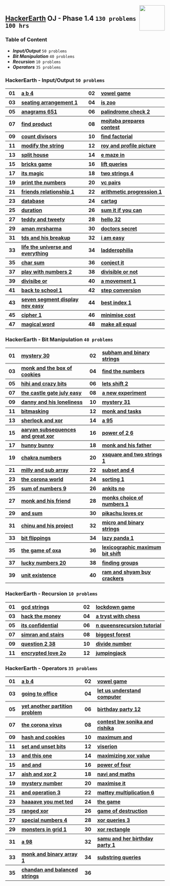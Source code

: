 <img align="right" width="80" src="https://github.com/cs-MohamedAyman/Problem-Solving-Training/blob/master/logos/hackerearth.jpg">

## [HackerEarth](https://hackerearth.com/) OJ - Phase 1.4 `130 problems` `100 hrs`

### Table of Content

- ***Input/Output***      `50 problems`
- ***Bit Manipulation***  `40 problems`
- ***Recursion***         `10 problems`
- ***Operators***         `35 problems`

### HackerEarth - Input/Output `50 problems`

<table>
    <tbody>
        <tr>
            <th align="center" width="50px">01</th><th align="left" width="550px"><a href="https://www.hackerearth.com/practice/basic-programming/complexity-analysis/time-and-space-complexity/practice-problems/algorithm/a-b-4/">a b 4</a></th>
            <th align="center" width="50px">02</th><th align="left" width="550px"><a href="https://www.hackerearth.com/practice/basic-programming/complexity-analysis/time-and-space-complexity/practice-problems/algorithm/vowel-game-f1a1047c/">vowel game</a></th>
        </tr>
        <tr>
            <th align="center" width="50px">03</th><th align="left" width="550px"><a href="https://www.hackerearth.com/practice/basic-programming/input-output/basics-of-input-output/practice-problems/algorithm/seating-arrangement-1/">seating arrangement 1</a></th>
            <th align="center" width="50px">04</th><th align="left" width="550px"><a href="https://www.hackerearth.com/practice/basic-programming/input-output/basics-of-input-output/practice-problems/algorithm/is-zoo-f6f309e7/">is zoo</a></th>
        </tr>
        <tr>
            <th align="center" width="50px">05</th><th align="left" width="550px"><a href="https://www.hackerearth.com/practice/basic-programming/input-output/basics-of-input-output/practice-problems/algorithm/anagrams-651/">anagrams 651</a></th>
            <th align="center" width="50px">06</th><th align="left" width="550px"><a href="https://www.hackerearth.com/practice/basic-programming/input-output/basics-of-input-output/practice-problems/algorithm/palindrome-check-2/">palindrome check 2</a></th>
        </tr>
        <tr>
            <th align="center" width="50px">07</th><th align="left" width="550px"><a href="https://www.hackerearth.com/practice/basic-programming/input-output/basics-of-input-output/practice-problems/algorithm/find-product/">find product</a></th>
            <th align="center" width="50px">08</th><th align="left" width="550px"><a href="https://www.hackerearth.com/practice/basic-programming/input-output/basics-of-input-output/practice-problems/algorithm/mojtaba-prepares-contest-29b2a044/">mojtaba prepares contest</a></th>
        </tr>
        <tr>
            <th align="center" width="50px">09</th><th align="left" width="550px"><a href="https://www.hackerearth.com/practice/basic-programming/input-output/basics-of-input-output/practice-problems/algorithm/count-divisors/">count divisors</a></th>
            <th align="center" width="50px">10</th><th align="left" width="550px"><a href="https://www.hackerearth.com/practice/basic-programming/input-output/basics-of-input-output/practice-problems/algorithm/find-factorial/">find factorial</a></th>
        </tr>
        <tr>
            <th align="center" width="50px">11</th><th align="left" width="550px"><a href="https://www.hackerearth.com/practice/basic-programming/input-output/basics-of-input-output/practice-problems/algorithm/modify-the-string/">modify the string</a></th>
            <th align="center" width="50px">12</th><th align="left" width="550px"><a href="https://www.hackerearth.com/practice/basic-programming/input-output/basics-of-input-output/practice-problems/algorithm/roy-and-profile-picture/">roy and profile picture</a></th>
        </tr>
        <tr>
            <th align="center" width="50px">13</th><th align="left" width="550px"><a href="https://www.hackerearth.com/practice/basic-programming/input-output/basics-of-input-output/practice-problems/algorithm/split-house-547be0e9/">split house</a></th>
            <th align="center" width="50px">14</th><th align="left" width="550px"><a href="https://www.hackerearth.com/practice/basic-programming/input-output/basics-of-input-output/practice-problems/algorithm/e-maze-in-1aa4e2ac/">e maze in</a></th>
        </tr>
        <tr>
            <th align="center" width="50px">15</th><th align="left" width="550px"><a href="https://www.hackerearth.com/practice/basic-programming/input-output/basics-of-input-output/practice-problems/algorithm/bricks-game-5140869d/">bricks game</a></th>
            <th align="center" width="50px">16</th><th align="left" width="550px"><a href="https://www.hackerearth.com/practice/basic-programming/input-output/basics-of-input-output/practice-problems/algorithm/lift-queries/">lift queries</a></th>
        </tr>
        <tr>
            <th align="center" width="50px">17</th><th align="left" width="550px"><a href="https://www.hackerearth.com/practice/basic-programming/input-output/basics-of-input-output/practice-problems/algorithm/its-magic/">its magic</a></th>
            <th align="center" width="50px">18</th><th align="left" width="550px"><a href="https://www.hackerearth.com/practice/basic-programming/input-output/basics-of-input-output/practice-problems/algorithm/two-strings-4/">two strings 4</a></th>
        </tr>
        <tr>
            <th align="center" width="50px">19</th><th align="left" width="550px"><a href="https://www.hackerearth.com/practice/basic-programming/input-output/basics-of-input-output/practice-problems/algorithm/print-the-numbers/">print the numbers</a></th>
            <th align="center" width="50px">20</th><th align="left" width="550px"><a href="https://www.hackerearth.com/practice/basic-programming/input-output/basics-of-input-output/practice-problems/algorithm/vc-pairs/">vc pairs</a></th>
        </tr>
        <tr>
            <th align="center" width="50px">21</th><th align="left" width="550px"><a href="https://www.hackerearth.com/practice/basic-programming/input-output/basics-of-input-output/practice-problems/algorithm/friends-relationship-1/">friends relationship 1</a></th>
            <th align="center" width="50px">22</th><th align="left" width="550px"><a href="https://www.hackerearth.com/practice/basic-programming/input-output/basics-of-input-output/practice-problems/algorithm/arithmetic-progression-1-81131fa7/">arithmetic progression 1</a></th>
        </tr>
        <tr>
            <th align="center" width="50px">23</th><th align="left" width="550px"><a href="https://www.hackerearth.com/practice/basic-programming/input-output/basics-of-input-output/practice-problems/algorithm/database-0c7cce47/">database</a></th>
            <th align="center" width="50px">24</th><th align="left" width="550px"><a href="https://www.hackerearth.com/practice/basic-programming/input-output/basics-of-input-output/practice-problems/algorithm/cartag-948c2b02/">cartag</a></th>
        </tr>
        <tr>
            <th align="center" width="50px">25</th><th align="left" width="550px"><a href="https://www.hackerearth.com/practice/basic-programming/input-output/basics-of-input-output/practice-problems/algorithm/duration/">duration</a></th>
            <th align="center" width="50px">26</th><th align="left" width="550px"><a href="https://www.hackerearth.com/practice/basic-programming/input-output/basics-of-input-output/practice-problems/algorithm/sum-it-if-you-can-4867f851/">sum it if you can</a></th>
        </tr>
        <tr>
            <th align="center" width="50px">27</th><th align="left" width="550px"><a href="https://www.hackerearth.com/practice/basic-programming/input-output/basics-of-input-output/practice-problems/algorithm/teddy-and-tweety/">teddy and tweety</a></th>
            <th align="center" width="50px">28</th><th align="left" width="550px"><a href="https://www.hackerearth.com/practice/basic-programming/input-output/basics-of-input-output/practice-problems/algorithm/hello-32/">hello 32</a></th>
        </tr>
        <tr>
            <th align="center" width="50px">29</th><th align="left" width="550px"><a href="https://www.hackerearth.com/practice/basic-programming/input-output/basics-of-input-output/practice-problems/algorithm/aman-mrsharma/">aman mrsharma</a></th>
            <th align="center" width="50px">30</th><th align="left" width="550px"><a href="https://www.hackerearth.com/practice/basic-programming/input-output/basics-of-input-output/practice-problems/algorithm/doctors-secret/">doctors secret</a></th>
        </tr>
        <tr>
            <th align="center" width="50px">31</th><th align="left" width="550px"><a href="https://www.hackerearth.com/practice/basic-programming/input-output/basics-of-input-output/practice-problems/algorithm/tds-and-his-breakup/">tds and his breakup</a></th>
            <th align="center" width="50px">32</th><th align="left" width="550px"><a href="https://www.hackerearth.com/practice/basic-programming/input-output/basics-of-input-output/practice-problems/algorithm/i-am-easy/">i am easy</a></th>
        </tr>
        <tr>
            <th align="center" width="50px">33</th><th align="left" width="550px"><a href="https://www.hackerearth.com/practice/basic-programming/input-output/basics-of-input-output/practice-problems/algorithm/life-the-universe-and-everything/">life the universe and everything</a></th>
            <th align="center" width="50px">34</th><th align="left" width="550px"><a href="https://www.hackerearth.com/practice/basic-programming/input-output/basics-of-input-output/practice-problems/algorithm/ladderophilia/">ladderophilia</a></th>
        </tr>
        <tr>
            <th align="center" width="50px">35</th><th align="left" width="550px"><a href="https://www.hackerearth.com/practice/basic-programming/input-output/basics-of-input-output/practice-problems/algorithm/char-sum-2d3a6ab5/">char sum</a></th>
            <th align="center" width="50px">36</th><th align="left" width="550px"><a href="https://www.hackerearth.com/practice/basic-programming/input-output/basics-of-input-output/practice-problems/algorithm/conject-it/">conject it</a></th>
        </tr>
        <tr>
            <th align="center" width="50px">37</th><th align="left" width="550px"><a href="https://www.hackerearth.com/practice/basic-programming/input-output/basics-of-input-output/practice-problems/algorithm/play-with-numbers-2/">play with numbers 2</a></th>
            <th align="center" width="50px">38</th><th align="left" width="550px"><a href="https://www.hackerearth.com/practice/basic-programming/input-output/basics-of-input-output/practice-problems/algorithm/divisible-or-not-81b86ad7/">divisible or not</a></th>
        </tr>
        <tr>
            <th align="center" width="50px">39</th><th align="left" width="550px"><a href="https://www.hackerearth.com/practice/basic-programming/input-output/basics-of-input-output/practice-problems/algorithm/divisibe-or-2d8e196a/">divisibe or</a></th>
            <th align="center" width="50px">40</th><th align="left" width="550px"><a href="https://www.hackerearth.com/practice/basic-programming/input-output/basics-of-input-output/practice-problems/algorithm/a-movement-1/">a movement 1</a></th>
        </tr>
        <tr>
            <th align="center" width="50px">41</th><th align="left" width="550px"><a href="https://www.hackerearth.com/practice/basic-programming/input-output/basics-of-input-output/practice-problems/algorithm/back-to-school-1/">back to school 1</a></th>
            <th align="center" width="50px">42</th><th align="left" width="550px"><a href="https://www.hackerearth.com/practice/basic-programming/input-output/basics-of-input-output/practice-problems/algorithm/step-conversion/">step conversion</a></th>
        </tr>
        <tr>
            <th align="center" width="50px">43</th><th align="left" width="550px"><a href="https://www.hackerearth.com/practice/basic-programming/input-output/basics-of-input-output/practice-problems/algorithm/seven-segment-display-nov-easy-e7f87ce0/">seven segment display nov easy</a></th>
            <th align="center" width="50px">44</th><th align="left" width="550px"><a href="https://www.hackerearth.com/practice/basic-programming/input-output/basics-of-input-output/practice-problems/algorithm/best-index-1-45a2f8ff/">best index 1</a></th>
        </tr>
        <tr>
            <th align="center" width="50px">45</th><th align="left" width="550px"><a href="https://www.hackerearth.com/practice/basic-programming/input-output/basics-of-input-output/practice-problems/algorithm/cipher-1/">cipher 1</a></th>
            <th align="center" width="50px">46</th><th align="left" width="550px"><a href="https://www.hackerearth.com/practice/basic-programming/input-output/basics-of-input-output/practice-problems/algorithm/minimise-cost-89b54cb9/">minimise cost</a></th>
        </tr>
        <tr>
            <th align="center" width="50px">47</th><th align="left" width="550px"><a href="https://www.hackerearth.com/practice/basic-programming/input-output/basics-of-input-output/practice-problems/algorithm/magical-word/">magical word</a></th>
            <th align="center" width="50px">48</th><th align="left" width="550px"><a href="https://www.hackerearth.com/practice/basic-programming/input-output/basics-of-input-output/practice-problems/algorithm/make-all-equal-90a21ab2/">make all equal</a></th>
        </tr>
    </tbody>
</table>

### HackerEarth - Bit Manipulation `40 problems`

<table>
    <tbody>
        <tr>
            <th align="center" width="50px">01</th><th align="left" width="550px"><a href="https://www.hackerearth.com/practice/basic-programming/bit-manipulation/basics-of-bit-manipulation/practice-problems/algorithm/mystery-30/">mystery 30</a></th>
            <th align="center" width="50px">02</th><th align="left" width="550px"><a href="https://www.hackerearth.com/practice/basic-programming/bit-manipulation/basics-of-bit-manipulation/practice-problems/algorithm/subham-and-binary-strings/">subham and binary strings</a></th>
        </tr>
        <tr>
            <th align="center" width="50px">03</th><th align="left" width="550px"><a href="https://www.hackerearth.com/practice/basic-programming/bit-manipulation/basics-of-bit-manipulation/practice-problems/algorithm/monk-and-the-box-of-cookies/">monk and the box of cookies</a></th>
            <th align="center" width="50px">04</th><th align="left" width="550px"><a href="https://www.hackerearth.com/practice/basic-programming/bit-manipulation/basics-of-bit-manipulation/practice-problems/algorithm/find-the-numbers-75f24949/">find the numbers</a></th>
        </tr>
        <tr>
            <th align="center" width="50px">05</th><th align="left" width="550px"><a href="https://www.hackerearth.com/practice/basic-programming/bit-manipulation/basics-of-bit-manipulation/practice-problems/algorithm/hihi-and-crazy-bits/">hihi and crazy bits</a></th>
            <th align="center" width="50px">06</th><th align="left" width="550px"><a href="https://www.hackerearth.com/practice/basic-programming/bit-manipulation/basics-of-bit-manipulation/practice-problems/algorithm/lets-shift-2-36d90caa/">lets shift 2</a></th>
        </tr>
        <tr>
            <th align="center" width="50px">07</th><th align="left" width="550px"><a href="https://www.hackerearth.com/practice/basic-programming/bit-manipulation/basics-of-bit-manipulation/practice-problems/algorithm/the-castle-gate-july-easy/">the castle gate july easy</a></th>
            <th align="center" width="50px">08</th><th align="left" width="550px"><a href="https://www.hackerearth.com/practice/basic-programming/bit-manipulation/basics-of-bit-manipulation/practice-problems/algorithm/a-new-experiment/">a new experiment</a></th>
        </tr>
        <tr>
            <th align="center" width="50px">09</th><th align="left" width="550px"><a href="https://www.hackerearth.com/practice/basic-programming/bit-manipulation/basics-of-bit-manipulation/practice-problems/algorithm/danny-and-his-loneliness/">danny and his loneliness</a></th>
            <th align="center" width="50px">10</th><th align="left" width="550px"><a href="https://www.hackerearth.com/practice/basic-programming/bit-manipulation/basics-of-bit-manipulation/practice-problems/algorithm/mystery-31/">mystery 31</a></th>
        </tr>
        <tr>
            <th align="center" width="50px">11</th><th align="left" width="550px"><a href="https://www.hackerearth.com/practice/basic-programming/bit-manipulation/basics-of-bit-manipulation/practice-problems/algorithm/bitmasking/">bitmasking</a></th>
            <th align="center" width="50px">12</th><th align="left" width="550px"><a href="https://www.hackerearth.com/practice/basic-programming/bit-manipulation/basics-of-bit-manipulation/practice-problems/algorithm/monk-and-tasks/">monk and tasks</a></th>
        </tr>
        <tr>
            <th align="center" width="50px">13</th><th align="left" width="550px"><a href="https://www.hackerearth.com/practice/basic-programming/bit-manipulation/basics-of-bit-manipulation/practice-problems/algorithm/sherlock-and-xor/">sherlock and xor</a></th>
            <th align="center" width="50px">14</th><th align="left" width="550px"><a href="https://www.hackerearth.com/practice/basic-programming/bit-manipulation/basics-of-bit-manipulation/practice-problems/algorithm/a-95/">a 95</a></th>
        </tr>
        <tr>
            <th align="center" width="50px">15</th><th align="left" width="550px"><a href="https://www.hackerearth.com/practice/basic-programming/bit-manipulation/basics-of-bit-manipulation/practice-problems/algorithm/aaryan-subsequences-and-great-xor/">aaryan subsequences and great xor</a></th>
            <th align="center" width="50px">16</th><th align="left" width="550px"><a href="https://www.hackerearth.com/practice/basic-programming/bit-manipulation/basics-of-bit-manipulation/practice-problems/algorithm/power-of-2-6/">power of 2 6</a></th>
        </tr>
        <tr>
            <th align="center" width="50px">17</th><th align="left" width="550px"><a href="https://www.hackerearth.com/practice/basic-programming/bit-manipulation/basics-of-bit-manipulation/practice-problems/algorithm/hunny-bunny-eebee22a/">hunny bunny</a></th>
            <th align="center" width="50px">18</th><th align="left" width="550px"><a href="https://www.hackerearth.com/practice/basic-programming/bit-manipulation/basics-of-bit-manipulation/practice-problems/algorithm/monk-and-his-father/">monk and his father</a></th>
        </tr>
        <tr>
            <th align="center" width="50px">19</th><th align="left" width="550px"><a href="https://www.hackerearth.com/practice/basic-programming/bit-manipulation/basics-of-bit-manipulation/practice-problems/algorithm/chakra-numbers-9c9e0faf/">chakra numbers</a></th>
            <th align="center" width="50px">20</th><th align="left" width="550px"><a href="https://www.hackerearth.com/practice/basic-programming/bit-manipulation/basics-of-bit-manipulation/practice-problems/algorithm/xsquare-and-two-strings-1/">xsquare and two strings 1</a></th>
        </tr>
        <tr>
            <th align="center" width="50px">21</th><th align="left" width="550px"><a href="https://www.hackerearth.com/practice/basic-programming/bit-manipulation/basics-of-bit-manipulation/practice-problems/algorithm/milly-and-sub-array-83aeedc8/">milly and sub array</a></th>
            <th align="center" width="50px">22</th><th align="left" width="550px"><a href="https://www.hackerearth.com/practice/basic-programming/bit-manipulation/basics-of-bit-manipulation/practice-problems/algorithm/subset-and-4/">subset and 4</a></th>
        </tr>
        <tr>
            <th align="center" width="50px">23</th><th align="left" width="550px"><a href="https://www.hackerearth.com/practice/basic-programming/bit-manipulation/basics-of-bit-manipulation/practice-problems/algorithm/the-corona-world/">the corona world</a></th>
            <th align="center" width="50px">24</th><th align="left" width="550px"><a href="https://www.hackerearth.com/practice/basic-programming/bit-manipulation/basics-of-bit-manipulation/practice-problems/algorithm/sorting-1-581e9aa0/">sorting 1</a></th>
        </tr>
        <tr>
            <th align="center" width="50px">25</th><th align="left" width="550px"><a href="https://www.hackerearth.com/practice/basic-programming/bit-manipulation/basics-of-bit-manipulation/practice-problems/algorithm/sum-of-numbers-9/">sum of numbers 9</a></th>
            <th align="center" width="50px">26</th><th align="left" width="550px"><a href="https://www.hackerearth.com/practice/basic-programming/bit-manipulation/basics-of-bit-manipulation/practice-problems/algorithm/ankits-no-ed95054d/">ankits no</a></th>
        </tr>
        <tr>
            <th align="center" width="50px">27</th><th align="left" width="550px"><a href="https://www.hackerearth.com/practice/basic-programming/bit-manipulation/basics-of-bit-manipulation/practice-problems/algorithm/monk-and-his-friend/">monk and his friend</a></th>
            <th align="center" width="50px">28</th><th align="left" width="550px"><a href="https://www.hackerearth.com/practice/basic-programming/bit-manipulation/basics-of-bit-manipulation/practice-problems/algorithm/monks-choice-of-numbers-1/">monks choice of numbers 1</a></th>
        </tr>
        <tr>
            <th align="center" width="50px">29</th><th align="left" width="550px"><a href="https://www.hackerearth.com/practice/basic-programming/bit-manipulation/basics-of-bit-manipulation/practice-problems/algorithm/and-sum-54d31846/">and sum</a></th>
            <th align="center" width="50px">30</th><th align="left" width="550px"><a href="https://www.hackerearth.com/practice/basic-programming/bit-manipulation/basics-of-bit-manipulation/practice-problems/algorithm/pikachu-loves-or-0c02a270/">pikachu loves or</a></th>
        </tr>
        <tr>
            <th align="center" width="50px">31</th><th align="left" width="550px"><a href="https://www.hackerearth.com/practice/basic-programming/bit-manipulation/basics-of-bit-manipulation/practice-problems/algorithm/chinu-and-his-project/">chinu and his project</a></th>
            <th align="center" width="50px">32</th><th align="left" width="550px"><a href="https://www.hackerearth.com/practice/basic-programming/bit-manipulation/basics-of-bit-manipulation/practice-problems/algorithm/micro-and-binary-strings/">micro and binary strings</a></th>
        </tr>
        <tr>
            <th align="center" width="50px">33</th><th align="left" width="550px"><a href="https://www.hackerearth.com/practice/basic-programming/bit-manipulation/basics-of-bit-manipulation/practice-problems/algorithm/bit-flippings-dd1f7ef1/">bit flippings</a></th>
            <th align="center" width="50px">34</th><th align="left" width="550px"><a href="https://www.hackerearth.com/practice/basic-programming/bit-manipulation/basics-of-bit-manipulation/practice-problems/algorithm/lazy-panda-1/">lazy panda 1</a></th>
        </tr>
        <tr>
            <th align="center" width="50px">35</th><th align="left" width="550px"><a href="https://www.hackerearth.com/practice/basic-programming/bit-manipulation/basics-of-bit-manipulation/practice-problems/algorithm/the-game-of-oxa/">the game of oxa</a></th>
            <th align="center" width="50px">36</th><th align="left" width="550px"><a href="https://www.hackerearth.com/practice/basic-programming/bit-manipulation/basics-of-bit-manipulation/practice-problems/algorithm/lexicographic-maximum-bit-shift-bbb95118/">lexicographic maximum bit shift</a></th>
        </tr>
        <tr>
            <th align="center" width="50px">37</th><th align="left" width="550px"><a href="https://www.hackerearth.com/practice/basic-programming/bit-manipulation/basics-of-bit-manipulation/practice-problems/algorithm/lucky-numbers-20/">lucky numbers 20</a></th>
            <th align="center" width="50px">38</th><th align="left" width="550px"><a href="https://www.hackerearth.com/practice/basic-programming/bit-manipulation/basics-of-bit-manipulation/practice-problems/algorithm/finding-groups/">finding groups</a></th>
        </tr>
        <tr>
            <th align="center" width="50px">39</th><th align="left" width="550px"><a href="https://www.hackerearth.com/practice/basic-programming/bit-manipulation/basics-of-bit-manipulation/practice-problems/algorithm/unit-existence/">unit existence</a></th>
            <th align="center" width="50px">40</th><th align="left" width="550px"><a href="https://www.hackerearth.com/practice/basic-programming/bit-manipulation/basics-of-bit-manipulation/practice-problems/algorithm/ram-and-shyam-buy-crackers-de722684/">ram and shyam buy crackers</a></th>
        </tr>
    </tbody>
</table>

### HackerEarth - Recursion `10 problems`

<table>
    <tbody>
        <tr>
            <th align="center" width="50px">01</th><th align="left" width="550px"><a href="https://www.hackerearth.com/practice/basic-programming/recursion/recursion-and-backtracking/practice-problems/algorithm/gcd-strings/">gcd strings</a></th>
            <th align="center" width="50px">02</th><th align="left" width="550px"><a href="https://www.hackerearth.com/practice/basic-programming/recursion/recursion-and-backtracking/practice-problems/algorithm/lockdown-game/">lockdown game</a></th>
        </tr>
        <tr>
            <th align="center" width="50px">03</th><th align="left" width="550px"><a href="https://www.hackerearth.com/practice/basic-programming/recursion/recursion-and-backtracking/practice-problems/algorithm/hack-the-money/">hack the money</a></th>
            <th align="center" width="50px">04</th><th align="left" width="550px"><a href="https://www.hackerearth.com/practice/basic-programming/recursion/recursion-and-backtracking/practice-problems/algorithm/a-tryst-with-chess/">a tryst with chess</a></th>
        </tr>
        <tr>
            <th align="center" width="50px">05</th><th align="left" width="550px"><a href="https://www.hackerearth.com/practice/basic-programming/recursion/recursion-and-backtracking/practice-problems/algorithm/its-confidential-f006e2c4/">its confidential</a></th>
            <th align="center" width="50px">06</th><th align="left" width="550px"><a href="https://www.hackerearth.com/practice/basic-programming/recursion/recursion-and-backtracking/practice-problems/algorithm/n-queensrecursion-tutorial/">n queensrecursion tutorial</a></th>
        </tr>
        <tr>
            <th align="center" width="50px">07</th><th align="left" width="550px"><a href="https://www.hackerearth.com/practice/basic-programming/recursion/recursion-and-backtracking/practice-problems/algorithm/simran-and-stairs/">simran and stairs</a></th>
            <th align="center" width="50px">08</th><th align="left" width="550px"><a href="https://www.hackerearth.com/practice/basic-programming/recursion/recursion-and-backtracking/practice-problems/algorithm/biggest-forest-700592dd/">biggest forest</a></th>
        </tr>
        <tr>
            <th align="center" width="50px">09</th><th align="left" width="550px"><a href="https://www.hackerearth.com/practice/basic-programming/recursion/recursion-and-backtracking/practice-problems/algorithm/question-2-38-cf73c1b4/">question 2 38</a></th>
            <th align="center" width="50px">10</th><th align="left" width="550px"><a href="https://www.hackerearth.com/practice/basic-programming/recursion/recursion-and-backtracking/practice-problems/algorithm/divide-number-a410603f/">divide number</a></th>
        </tr>
        <tr>
            <th align="center" width="50px">11</th><th align="left" width="550px"><a href="https://www.hackerearth.com/practice/basic-programming/recursion/recursion-and-backtracking/practice-problems/algorithm/encrypted-love-2o/">encrypted love 2o</a></th>
            <th align="center" width="50px">12</th><th align="left" width="550px"><a href="https://www.hackerearth.com/practice/basic-programming/recursion/recursion-and-backtracking/practice-problems/algorithm/jumpingjack-488ce744/">jumpingjack</a></th>
        </tr>
    </tbody>
</table>

### HackerEarth - Operators `35 problems`

<table>
    <tbody>
        <tr>
            <th align="center" width="50px">01</th><th align="left" width="550px"><a href="https://www.hackerearth.com/practice/basic-programming/complexity-analysis/time-and-space-complexity/practice-problems/algorithm/a-b-4/">a b 4</a></th>
            <th align="center" width="50px">02</th><th align="left" width="550px"><a href="https://www.hackerearth.com/practice/basic-programming/complexity-analysis/time-and-space-complexity/practice-problems/algorithm/vowel-game-f1a1047c/">vowel game</a></th>
        </tr>
        <tr>
            <th align="center" width="50px">03</th><th align="left" width="550px"><a href="https://www.hackerearth.com/practice/basic-programming/operators/basics-of-operators/practice-problems/algorithm/going-to-office-e2ef3feb/">going to office</a></th>
            <th align="center" width="50px">04</th><th align="left" width="550px"><a href="https://www.hackerearth.com/practice/basic-programming/operators/basics-of-operators/practice-problems/algorithm/let-us-understand-computer-78476e7a/">let us understand computer</a></th>
        </tr>
        <tr>
            <th align="center" width="50px">05</th><th align="left" width="550px"><a href="https://www.hackerearth.com/practice/basic-programming/operators/basics-of-operators/practice-problems/algorithm/yet-another-partition-problem/">yet another partition problem</a></th>
            <th align="center" width="50px">06</th><th align="left" width="550px"><a href="https://www.hackerearth.com/practice/basic-programming/operators/basics-of-operators/practice-problems/algorithm/birthday-party-12/">birthday party 12</a></th>
        </tr>
        <tr>
            <th align="center" width="50px">07</th><th align="left" width="550px"><a href="https://www.hackerearth.com/practice/basic-programming/bit-manipulation/basics-of-bit-manipulation/practice-problems/algorithm/the-corona-virus/">the corona virus</a></th>
            <th align="center" width="50px">08</th><th align="left" width="550px"><a href="https://www.hackerearth.com/practice/basic-programming/bit-manipulation/basics-of-bit-manipulation/practice-problems/algorithm/contest-bw-sonika-and-rishika-216a7b6d/">contest bw sonika and rishika</a></th>
        </tr>
        <tr>
            <th align="center" width="50px">09</th><th align="left" width="550px"><a href="https://www.hackerearth.com/practice/basic-programming/bit-manipulation/basics-of-bit-manipulation/practice-problems/algorithm/hash-and-cookies-d35e9dba/">hash and cookies</a></th>
            <th align="center" width="50px">10</th><th align="left" width="550px"><a href="https://www.hackerearth.com/practice/basic-programming/bit-manipulation/basics-of-bit-manipulation/practice-problems/algorithm/maximum-and/">maximum and</a></th>
        </tr>
        <tr>
            <th align="center" width="50px">11</th><th align="left" width="550px"><a href="https://www.hackerearth.com/practice/basic-programming/bit-manipulation/basics-of-bit-manipulation/practice-problems/algorithm/set-and-unset-bits/">set and unset bits</a></th>
            <th align="center" width="50px">12</th><th align="left" width="550px"><a href="https://www.hackerearth.com/practice/basic-programming/bit-manipulation/basics-of-bit-manipulation/practice-problems/algorithm/viserion-6ef1b663/">viserion</a></th>
        </tr>
        <tr>
            <th align="center" width="50px">13</th><th align="left" width="550px"><a href="https://www.hackerearth.com/practice/basic-programming/bit-manipulation/basics-of-bit-manipulation/practice-problems/algorithm/and-this-one-784d9012/">and this one</a></th>
            <th align="center" width="50px">14</th><th align="left" width="550px"><a href="https://www.hackerearth.com/practice/basic-programming/bit-manipulation/basics-of-bit-manipulation/practice-problems/algorithm/maximizing-xor-value-70f649e0/">maximizing xor value</a></th>
        </tr>
        <tr>
            <th align="center" width="50px">15</th><th align="left" width="550px"><a href="https://www.hackerearth.com/practice/basic-programming/bit-manipulation/basics-of-bit-manipulation/practice-problems/algorithm/and-and-5c7e1ce5/">and and</a></th>
            <th align="center" width="50px">16</th><th align="left" width="550px"><a href="https://www.hackerearth.com/practice/basic-programming/bit-manipulation/basics-of-bit-manipulation/practice-problems/algorithm/power-of-four/">power of four</a></th>
        </tr>
        <tr>
            <th align="center" width="50px">17</th><th align="left" width="550px"><a href="https://www.hackerearth.com/practice/basic-programming/bit-manipulation/basics-of-bit-manipulation/practice-problems/algorithm/aish-and-xor-2/">aish and xor 2</a></th>
            <th align="center" width="50px">18</th><th align="left" width="550px"><a href="https://www.hackerearth.com/practice/basic-programming/bit-manipulation/basics-of-bit-manipulation/practice-problems/algorithm/navi-and-maths/">navi and maths</a></th>
        </tr>
        <tr>
            <th align="center" width="50px">19</th><th align="left" width="550px"><a href="https://www.hackerearth.com/practice/basic-programming/bit-manipulation/basics-of-bit-manipulation/practice-problems/algorithm/mystery-number/">mystery number</a></th>
            <th align="center" width="50px">20</th><th align="left" width="550px"><a href="https://www.hackerearth.com/practice/basic-programming/bit-manipulation/basics-of-bit-manipulation/practice-problems/algorithm/maximise-it/">maximise it</a></th>
        </tr>
        <tr>
            <th align="center" width="50px">21</th><th align="left" width="550px"><a href="https://www.hackerearth.com/practice/basic-programming/bit-manipulation/basics-of-bit-manipulation/practice-problems/algorithm/and-operation-3-0b1a025c/">and operation 3</a></th>
            <th align="center" width="50px">22</th><th align="left" width="550px"><a href="https://www.hackerearth.com/practice/basic-programming/bit-manipulation/basics-of-bit-manipulation/practice-problems/algorithm/mattey-multiplication-6/">mattey multiplication 6</a></th>
        </tr>
        <tr>
            <th align="center" width="50px">23</th><th align="left" width="550px"><a href="https://www.hackerearth.com/practice/basic-programming/bit-manipulation/basics-of-bit-manipulation/practice-problems/algorithm/haaaave-you-met-ted/">haaaave you met ted</a></th>
            <th align="center" width="50px">24</th><th align="left" width="550px"><a href="https://www.hackerearth.com/practice/basic-programming/bit-manipulation/basics-of-bit-manipulation/practice-problems/algorithm/the-game-dd8618f3/">the game</a></th>
        </tr>
        <tr>
            <th align="center" width="50px">25</th><th align="left" width="550px"><a href="https://www.hackerearth.com/practice/basic-programming/bit-manipulation/basics-of-bit-manipulation/practice-problems/algorithm/ranged-xor/">ranged xor</a></th>
            <th align="center" width="50px">26</th><th align="left" width="550px"><a href="https://www.hackerearth.com/practice/basic-programming/bit-manipulation/basics-of-bit-manipulation/practice-problems/algorithm/game-of-destruction-f96cd509/">game of destruction</a></th>
        </tr>
        <tr>
            <th align="center" width="50px">27</th><th align="left" width="550px"><a href="https://www.hackerearth.com/practice/basic-programming/bit-manipulation/basics-of-bit-manipulation/practice-problems/algorithm/special-numbers-4-dffaa6e8/">special numbers 4</a></th>
            <th align="center" width="50px">28</th><th align="left" width="550px"><a href="https://www.hackerearth.com/practice/basic-programming/bit-manipulation/basics-of-bit-manipulation/practice-problems/algorithm/xor-queries-3/">xor queries 3</a></th>
        </tr>
        <tr>
            <th align="center" width="50px">29</th><th align="left" width="550px"><a href="https://www.hackerearth.com/practice/basic-programming/bit-manipulation/basics-of-bit-manipulation/practice-problems/algorithm/monsters-in-grid-1/">monsters in grid 1</a></th>
            <th align="center" width="50px">30</th><th align="left" width="550px"><a href="https://www.hackerearth.com/practice/basic-programming/bit-manipulation/basics-of-bit-manipulation/practice-problems/algorithm/xor-rectangle/">xor rectangle</a></th>
        </tr>
        <tr>
            <th align="center" width="50px">31</th><th align="left" width="550px"><a href="https://www.hackerearth.com/practice/basic-programming/bit-manipulation/basics-of-bit-manipulation/practice-problems/algorithm/a-98/">a 98</a></th>
            <th align="center" width="50px">32</th><th align="left" width="550px"><a href="https://www.hackerearth.com/practice/basic-programming/bit-manipulation/basics-of-bit-manipulation/practice-problems/algorithm/samu-and-her-birthday-party-1/">samu and her birthday party 1</a></th>
        </tr>
        <tr>
            <th align="center" width="50px">33</th><th align="left" width="550px"><a href="https://www.hackerearth.com/practice/basic-programming/bit-manipulation/basics-of-bit-manipulation/practice-problems/algorithm/monk-and-binary-array-1/">monk and binary array 1</a></th>
            <th align="center" width="50px">34</th><th align="left" width="550px"><a href="https://www.hackerearth.com/practice/basic-programming/bit-manipulation/basics-of-bit-manipulation/practice-problems/algorithm/substring-queries/">substring queries</a></th>
        </tr>
        <tr>
            <th align="center" width="50px">35</th><th align="left" width="550px"><a href="https://www.hackerearth.com/practice/basic-programming/bit-manipulation/basics-of-bit-manipulation/practice-problems/algorithm/chandan-and-balanced-strings/">chandan and balanced strings</a></th>
            <th align="center" width="50px">36</th><th align="left" width="550px"><a href=""></a></th>
        </tr>
    </tbody>
</table>
